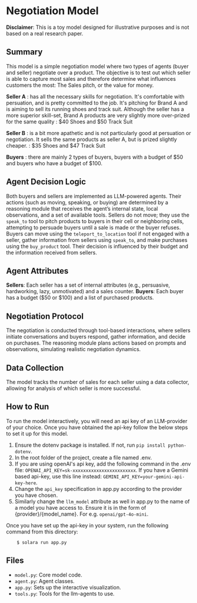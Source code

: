 # Negotiation Model

**Disclaimer**: This is a toy model designed for illustrative purposes and is not based on a real research paper.

## Summary

This model is a simple negotiation model where two types of agents (buyer and seller) negotiate over a product. The objective is to test out which seller is able to capture most sales and therefore determine what influences customers the most: The Sales pitch, or the value for money.

**Seller A** : has all the necessary skills for negotiation. It's comfortable with persuation, and is pretty committed to the job. It's pitching for Brand A and is aiming to sell its running shoes and track suit. Although the seller has a more superior skill-set, Brand A products are very slightly more over-prized for the same quality : \$40 Shoes and $50 Track Suit

**Seller B** : is a bit more apathetic and is not particularly good at persuation or negotiation. It sells the same products as seller A, but is prized slightly cheaper. : \$35 Shoes and \$47 Track Suit

**Buyers** : there are mainly 2 types of buyers, buyers with a budget of \$50 and buyers who have a budget of \$100.

## Agent Decision Logic

Both buyers and sellers are implemented as LLM-powered agents. Their actions (such as moving, speaking, or buying) are determined by a reasoning module that receives the agent’s internal state, local observations, and a set of available tools.
Sellers do not move; they use the `speak_to` tool to pitch products to buyers in their cell or neighboring cells, attempting to persuade buyers until a sale is made or the buyer refuses.
Buyers can move using the `teleport_to_location` tool if not engaged with a seller, gather information from sellers using `speak_to`, and make purchases using the `buy_product` tool. Their decision is influenced by their budget and the information received from sellers.

## Agent Attributes

**Sellers**: Each seller has a set of internal attributes (e.g., persuasive, hardworking, lazy, unmotivated) and a sales counter.
**Buyers**: Each buyer has a budget ($50 or $100) and a list of purchased products.

## Negotiation Protocol

The negotiation is conducted through tool-based interactions, where sellers initiate conversations and buyers respond, gather information, and decide on purchases.
The reasoning module plans actions based on prompts and observations, simulating realistic negotiation dynamics.

## Data Collection

The model tracks the number of sales for each seller using a data collector, allowing for analysis of which seller is more successful.

## How to Run

To run the model interactively, you will need an api key of an LLM-provider of your choice. Once you have obtained the api-key follow the below steps to set it up for this model.
1) Ensure the dotenv package is installed. If not, run ``pip install python-dotenv``.
2) In the root folder of the project, create a file named .env.
3) If you are using openAI's api key, add the following command in the .env file: ``OPENAI_API_KEY=sk-xxxxxxxxxxxxxxxxxxxxxxxx``. If you have a Gemini based api-key, use this line instead: ``GEMINI_API_KEY=your-gemini-api-key-here``.
4) Change the  ``api_key`` specification in app.py according to the provider you have chosen.
5) Similarly change the ``llm_model`` attribute as well in app.py to the name of a model you have access to. Ensure it is in the form of {provider}/{model_name}. For e.g. ``openai/gpt-4o-mini``.

Once you have set up the api-key in your system, run the following command from this directory:

```
    $ solara run app.py
```

## Files

* ``model.py``: Core model code.
* ``agent.py``: Agent classes.
* ``app.py``: Sets up the interactive visualization.
* ``tools.py``: Tools for the llm-agents to use.
